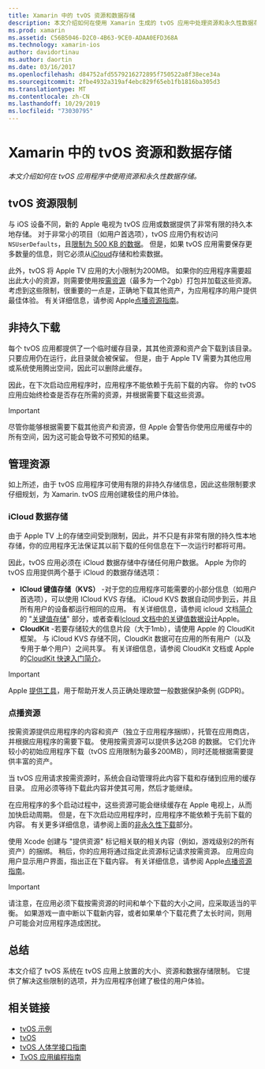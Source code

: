 ```yaml
---
title: Xamarin 中的 tvOS 资源和数据存储
description: 本文介绍如何在使用 Xamarin 生成的 tvOS 应用中处理资源和永久性数据存储。 它讨论 iCloud 数据存储和按需资源。
ms.prod: xamarin
ms.assetid: C56B5046-D2C0-4B63-9CE0-ADAA0EFD368A
ms.technology: xamarin-ios
author: davidortinau
ms.author: daortin
ms.date: 03/16/2017
ms.openlocfilehash: d84752afd5579216272895f750522a8f38ece34a
ms.sourcegitcommit: 2fbe4932a319af4ebc829f65eb1fb1816ba305d3
ms.translationtype: MT
ms.contentlocale: zh-CN
ms.lasthandoff: 10/29/2019
ms.locfileid: "73030795"
---
```

# <a name="tvos-resources-and-data-storage-in-xamarin"></a>Xamarin 中的 tvOS 资源和数据存储

_本文介绍如何在 tvOS 应用程序中使用资源和永久性数据存储。_

<a name="tvOS-Resource-Limitations" />

## <a name="tvos-resource-limitations"></a>tvOS 资源限制

与 iOS 设备不同，新的 Apple 电视为 tvOS 应用或数据提供了非常有限的持久本地存储。 对于非常小的项目（如用户首选项），tvOS 应用仍有权访问 `NSUserDefaults`，且[限制为 500 KB 的数据](https://forums.developer.apple.com/message/50696#50696)。 但是，如果 tvOS 应用需要保存更多数量的信息，则它必须从[iCloud](#iCloud-Data-Storage)存储和检索数据。

此外，tvOS 将 Apple TV 应用的大小限制为200MB。 如果你的应用程序需要超出此大小的资源，则需要使用按[需资源](#On-Demand-Resources)（最多为一个2gb）打包并加载这些资源。 考虑到这些限制，很重要的一点是，正确地下载其他资产，为应用程序的用户提供最佳体验。 有关详细信息，请参阅 Apple[点播资源指南](https://developer.apple.com/library/prerelease/tvos/documentation/FileManagement/Conceptual/On_Demand_Resources_Guide/index.html#//apple_ref/doc/uid/TP40015083)。

<a name="Non-Persistent-Downloads" />

## <a name="non-persistent-downloads"></a>非持久下载

每个 tvOS 应用都提供了一个临时缓存目录，其其他资源和资产会下载到该目录。 只要应用仍在运行，此目录就会被保留。 但是，由于 Apple TV 需要为其他应用或系统使用腾出空间，因此可以删除此缓存。

因此，在下次启动应用程序时，应用程序不能依赖于先前下载的内容。 你的 tvOS 应用应始终检查是否存在所需的资源，并根据需要下载这些资源。

> [!IMPORTANT]
> 尽管你能够根据需要下载其他资产和资源，但 Apple 会警告你使用应用缓存中的所有空间，因为这可能会导致不可预知的结果。

<a name="Managing-Resources" />

## <a name="managing-resources"></a>管理资源

如上所述，由于 tvOS 应用程序可使用有限的非持久存储信息，因此这些限制要求仔细规划，为 Xamarin. tvOS 应用创建极佳的用户体验。

<a name="iCloud-Data-Storage" />

### <a name="icloud-data-storage"></a>iCloud 数据存储

由于 Apple TV 上的存储空间受到限制，因此，并不只是有非常有限的持久性本地存储，你的应用程序无法保证其以前下载的任何信息在下一次运行时都将可用。

因此，tvOS 应用必须在 iCloud 数据存储中存储任何用户数据。 Apple 为你的 tvOS 应用提供两个基于 iCloud 的数据存储选项：

- **ICloud 键值存储（KVS）** -对于您的应用程序可能需要的小部分信息（如用户首选项），可以使用 ICloud KVS 存储。 iCloud KVS 数据自动同步到云，并且所有用户的设备都运行相同的应用。 有关详细信息，请参阅 icloud 文档[简介](~/ios/data-cloud/introduction-to-icloud.md)的 "[关键值存储](~/ios/data-cloud/introduction-to-icloud.md)" 部分，或者查看[Icloud 文档中的关键值数据设计](https://developer.apple.com/library/prerelease/tvos/documentation/General/Conceptual/iCloudDesignGuide/Chapters/DesigningForKey-ValueDataIniCloud.html#//apple_ref/doc/uid/TP40012094-CH7)Apple。
- **CloudKit** -若要存储较大的信息片段（大于1mb），请使用 Apple 的 CloudKit 框架。 与 iCloud KVS 存储不同，CloudKit 数据可在应用的所有用户（以及专用于单个用户）之间共享。 有关详细信息，请参阅 CloudKit 文档或 Apple 的[CloudKit 快速入门](https://developer.apple.com/library/prerelease/tvos/documentation/DataManagement/Conceptual/CloudKitQuickStart/Introduction/Introduction.html#//apple_ref/doc/uid/TP40014987)[简介](~/ios/data-cloud/intro-to-cloudkit.md)。

> [!IMPORTANT]
> Apple [提供工具](https://developer.apple.com/support/allowing-users-to-manage-data/)，用于帮助开发人员正确处理欧盟一般数据保护条例 (GDPR)。

<a name="On-Demand-Resources" />

### <a name="on-demand-resources"></a>点播资源

按需资源提供应用程序的内容和资产（独立于应用程序捆绑），托管在应用商店，并根据应用程序的需要下载。 使用按需资源可以提供多达2GB 的数据。 它们允许较小的初始应用程序下载（tvOS 应用限制为最多200MB），同时还能根据需要提供丰富的资产。

当 tvOS 应用请求按需资源时，系统会自动管理将此内容下载和存储到应用的缓存目录。 应用必须等待下载此内容并使其可用，然后才能继续。

在应用程序的多个启动过程中，这些资源可能会继续缓存在 Apple 电视上，从而加快启动周期。 但是，在下次启动应用程序时，应用程序不能依赖于先前下载的内容。 有关更多详细信息，请参阅上面的[非永久性下载](#Non-Persistent-Downloads)部分。

使用 Xcode 创建与 "提供资源" 标记相关联的相关内容（例如，游戏级别2的所有资产）的捆绑。 稍后，你的应用将通过指定此资源标记请求按需资源。 应用应向用户显示用户界面，指出正在下载内容。 有关详细信息，请参阅 Apple[点播资源指南](https://developer.apple.com/library/prerelease/tvos/documentation/FileManagement/Conceptual/On_Demand_Resources_Guide/index.html#//apple_ref/doc/uid/TP40015083)。

> [!IMPORTANT]
> 请注意，在应用必须下载按需资源的时间和单个下载的大小之间，应采取适当的平衡。 如果游戏一直中断以下载新内容，或者如果单个下载花费了太长时间，则用户可能会对应用程序造成困扰。

<a name="Summary" />

## <a name="summary"></a>总结

本文介绍了 tvOS 系统在 tvOS 应用上放置的大小、资源和数据存储限制。 它提供了解决这些限制的选项，并为应用程序创建了极佳的用户体验。

## <a name="related-links"></a>相关链接

- [tvOS 示例](https://docs.microsoft.com/samples/browse/?products=xamarin&term=Xamarin.iOS+tvOS)
- [tvOS](https://developer.apple.com/tvos/)
- [tvOS 人体学接口指南](https://developer.apple.com/tvos/human-interface-guidelines/)
- [TvOS 应用编程指南](https://developer.apple.com/library/prerelease/tvos/documentation/General/Conceptual/AppleTV_PG/)
